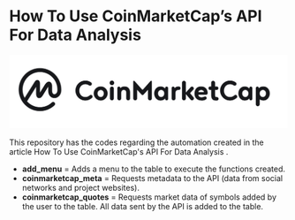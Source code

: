 # How To Use CoinMarketCap’s API For Data Analysis

![alt text](https://github.com/HenriqueMaltez/Get_CoinMarketCap_Data/blob/main/CMC.png?raw=true)

This repository has the codes regarding the automation created in the article How To Use CoinMarketCap's API For Data Analysis <linkd from the article>.

* **add_menu** = Adds a menu to the table to execute the functions created.
* **coinmarketcap_meta** = Requests metadata to the API (data from social networks and project websites).
* **coinmarketcap_quotes** = Requests market data of symbols added by the user to the table. All data sent by the API is added to the table.

